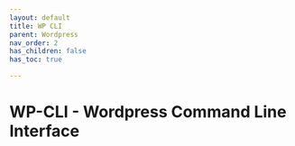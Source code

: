 ```yaml
---
layout: default
title: WP CLI
parent: Wordpress
nav_order: 2
has_children: false
has_toc: true

---
```


# WP-CLI - Wordpress Command Line Interface